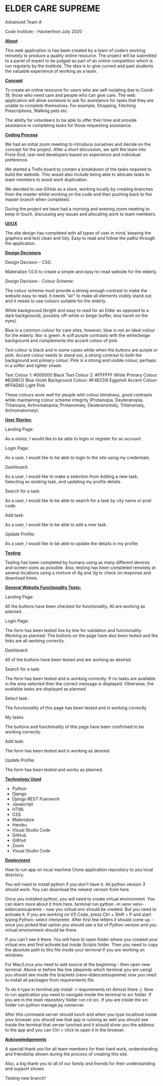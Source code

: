 

# ELDER CARE SUPREME #

Advanced Team A
 
Code Institute - 
Hackerthon July 2020


**<u>About</u>** 

This web application is has been created by a team of coders working remotely to produce a quality online resource. The project will be submitted to a panel of expert to be judged as part of an online competition which is run regularly by the Institute. The idea is to give current and past students the valuable experience of working as a team.

**<u>Concept</u>** 

To create an online resource for users who are self-isolating due to Covid-19, those who need care and people who can give care. The web application will allow someone to ask for assistance for tasks that they are unable to complete themselves. For example, Shopping, Fetching Prescriptions, Walking pets etc.

The ability for volunteers to be able to offer their time and provide assistance in completing tasks for those requesting assistance. 

**<u>Coding Process</u>** 

We had an initial zoom meeting to introduce ourselves and decide on the concept for the project. After a short discussion, we split the team into Front-End, rear-end developers based on experience and individual preference.

We started a Trello board to contain a breakdown of the tasks required to build the website. This would also include being able to allocate tasks to team members to avoid work duplication. 

We decided to use GiHub as a store, working locally by creating branches from the master whilst working on the code and then pushing back to the master branch when completed. 

During the project we have had a morning and evening zoom meeting to keep in touch, discussing any issues and allocating work to team members.  


**<u>UI/UX</u>**

The site design has completed with all types of user in mind, keeping the graphics and text clean and tidy. Easy to read and follow the paths through the application. 

**<u>Design Decisions</u>**

Design Decision - CSS:

Materialize 1.0.0 to create a simple and easy-to-read website for the elderly.

Design Decision - Colour Scheme:

The colour scheme must provide a strong enough contrast to make the website easy to read. It needs “air” to make all elements visibly stand out, and it needs to use colours suitable for the elderly.

White background (bright and easy to read for an Elder as opposed to a dark background), possibly off-white or beige (softer, less harsh on the eyes).

Blue is a common colour for care sites, however, blue is not an ideal colour for the elderly. Nor is green. A soft purple contrasts with the white/beige background and complements the accent colour of pink.

Text colour is black and in some cases white when the buttons are purple or pink.
Accent colour needs to stand out, a strong contrast to both the background and primary colour. Pink is a strong and visible colour, perhaps in a softer and lighter shade.

Text Colour 1: #000000 Black
Text Colour 2: #FFFFFF White
Primary Colour: #B288C0 Blue Violet
Background Colour: #F4ECD6 Eggshell
Accent Colour: #FFADAD Light Pink

These colours work well for people with colour blindness, good contrasts while maintaining colour scheme integrity (Protanopia, Deuteranopia, Tritanopia, Achromatopsia, Protanomaly, Deuteranomaly, Tritanomaly, Achromatomaly).

**<u>User Stories:</u>**

Landing Page: 

As a visitor, I would like to be able to login or register for an account.

Login Page:

As a user, I would like to be able to login to the site using my credentials.

Dashboard:

As a user, I would like to make a selection from Adding a new task, Selecting an existing task, and updating my profile details.

Search for a task:

As a user, I would like to be able to search for a task by city name or post code.

Add task:

As a user, I would like to be able to add a new task.

Update Profile:

As a user, I would like to be able to update the details in my profile.


**<u>Testing</u>**

Testing has been completed by humans using as many different devices and screen sizes as possible. Also, testing has been completed remotely at several locations using a mixture of 4g and 3g to check on response and download times.

**<u>General Website Functionality Tests:</u>**

Landing Page: 

All the buttons have been checked for functionality. All are working as planned.

Login Page:

The form has been tested line by line for validation and functionality. Working as planned.
The buttons on the page have also been tested and the links are all working correctly.

Dashboard:

All of the buttons have been tested and are working as desired.

Search for a task:

The form has been tested and is working correctly. If no tasks are available in the area selected then the correct message is displayed. Otherwise, the available tasks are displayed as planned.

Select task:

The functionality of this page has been tested and is working correctly

My tasks:

The buttons and functionality of this page have been confirmed to be working correctly.

Add task: 

The form has been tested and is working as desired.

Update Profile:

The form has been tested and works as planned. 

**<u>Technology Used</u>**

* Python
* Django
* Django REST Framwork
* Javascript
* HTML
* CSS
* Materialize
* Heroku
* Visual Studio Code
* GitHub
* GitPod
* Zoom
* Visual Studio Code



**<u>Deployment</u>**

How to run app on local machine
Clone application repository to you local directory.

You will need to install python if you don't have it. All python version 3 should work. You can download the newest version from here

Once you installed python, you will need to create virtual environment. You can learn more about it from here. 
terminal run python -m venv venv-eldercaresupreme - now you virtual env should be created. But you need to activate it. If you are working on VS Code, press Ctrl + Shift + P and start typing Python: select interpreter. After first few letters it should come up. - once you picked that option you should see a list of Python version and you virtual environment should be there. 

If you can't see it there. You will have to open folder where you created your virtual env and find activate.bat inside Scripts folder. Then you need to copy the absolute path to this file inside your terminal if you are working on windows. 

For Mac/Linux you need to add source at the beginning - then open new terminal. Above or before the line (depends which terminal you are using) you should see inside the brackets (venv-eldercaresupreme)
now you need to install all packages from requirements file.

 To do it type in terminal pip install -r requirements.txt
Almost there :). Now to run application
 you need to navigate inside the terminal to src folder. If you are in the main repository folder run cd src.
If you are inside the src folder run python manage.py runserver. 

After this command server should lunch and when you type localhost inside your browser you should see that app is running as well you should see inside the terminal that server lunched and it should show you the address to the app and you can Ctrl + click to open it in the browser.

**<u>Acknowledgements</u>**

A special thank you for all team members for their hard work, understanding and friendship shown during the process of creating this site.

Also, a big thank you to all of our family and friends for their understanding and support shown.


Testing new branch!
































